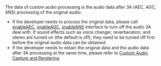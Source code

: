 <div class="mk-hint">

The data of custom audio processing is the audio data after 3A (AEC, AGC, ANS) processing of the original audio:

- If the developer needs to process the original data, please call [enableAEC](@enableAEC), [enableAGC](@enableAGC), [enableANS](@enableANS) interface to turn off the audio 3A deal with. If sound effects such as voice changer, reverberation, and stereo are turned on (the default is off), they need to be turned off first before the original audio data can be obtained.
- If the developer needs to obtain the original data and the audio data after 3A processing at the same time, please refer to [Custom Audio Capture and Rendering](!ExpressVideoSDK-AudioAdvanced/Custom_Audio_Capture).
</div>





